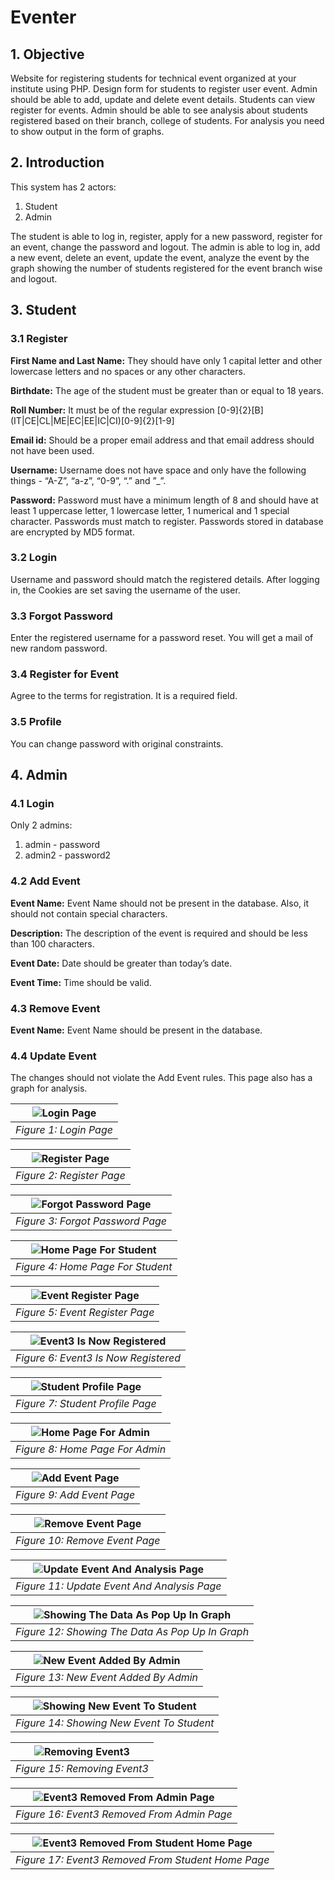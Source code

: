 # Eventer

## 1. Objective

Website for registering students for technical event organized at your institute using PHP. Design form for students to register user event. Admin should be able to add, update and delete event details. Students can view register for events. Admin should be able to see analysis about students registered based on their branch, college of students. For analysis you need to show output in the form of graphs.

## 2. Introduction

This system has 2 actors:

1. Student
2. Admin

The student is able to log in, register, apply for a new password, register for an
event, change the password and logout. The admin is able to log in, add a new
event, delete an event, update the event, analyze the event by the graph
showing the number of students registered for the event branch wise and logout.

## 3. Student

### 3.1 Register

__First Name and Last Name:__ They should have only 1 capital letter and other
lowercase letters and no spaces or any other characters.

__Birthdate:__ The age of the student must be greater than or equal to 18 years.

__Roll Number:__ It must be of the regular expression
\[0-9\]\{2\}\[B\]\(IT|CE|CL|ME|EC|EE|IC|CI\)\[0-9\]\{2\}\[1-9\]

__Email id:__ Should be a proper email address and that email address should not
have been used.

__Username:__ Username does not have space and only have the following things -
“A-Z”, “a-z”, “0-9”, “.” and ”_”.

__Password:__ Password must have a minimum length of 8 and should have at least
1 uppercase letter, 1 lowercase letter, 1 numerical and 1 special character.
Passwords must match to register. Passwords stored in database are encrypted by MD5 format.

### 3.2 Login

Username and password should match the registered details. After logging in,
the Cookies are set saving the username of the user.

### 3.3 Forgot Password

Enter the registered username for a password reset. You will get a mail of new random password.

### 3.4 Register for Event

Agree to the terms for registration. It is a required field.

### 3.5 Profile

You can change password with original constraints.

## 4. Admin

### 4.1 Login

Only 2 admins:

1. admin - password
2. admin2 - password2

### 4.2 Add Event

__Event Name:__ Event Name should not be present in the database. Also, it should
not contain special characters.

__Description:__ The description of the event is required and should be less than 100
characters.

__Event Date:__ Date should be greater than today’s date.

__Event Time:__ Time should be valid.

### 4.3 Remove Event

__Event Name:__ Event Name should be present in the database.

### 4.4 Update Event

The changes should not violate the Add Event rules. This page also has a graph for analysis.

| ![Login Page](/images/img1.png "Login Page") |
|:--:|
| *Figure 1: Login Page* |

| ![Register Page](/images/img2.png "Register Page") |
|:--:|
| *Figure 2: Register Page* |

| ![Forgot Password Page](/images/img3.png "Forgot Password Page") |
|:--:|
| *Figure 3: Forgot Password Page* |

| ![Home Page For Student](/images/img4.png "Home Page For Student") |
|:--:|
| *Figure 4: Home Page For Student* |

| ![Event Register Page](/images/img5.png "Event Register Page") |
|:--:|
| *Figure 5: Event Register Page* |

| ![Event3 Is Now Registered](/images/img6.png "Event3 Is Now Registered") |
|:--:|
| *Figure 6: Event3 Is Now Registered* |

| ![Student Profile Page](/images/img7.png "Student Profile Page") |
|:--:|
| *Figure 7: Student Profile Page* |

| ![Home Page For Admin](/images/img8.png "Home Page For Admin") |
|:--:|
| *Figure 8: Home Page For Admin* |

| ![Add Event Page](/images/img9.png "Add Event Page") |
|:--:|
| *Figure 9: Add Event Page* |

| ![Remove Event Page](/images/img10.png "Remove Event Page") |
|:--:|
| *Figure 10: Remove Event Page* |

| ![Update Event And Analysis Page](/images/img11.png "Update Event And Analysis Page") |
|:--:|
| *Figure 11: Update Event And Analysis Page* |

| ![Showing The Data As Pop Up In Graph](/images/img12.png "Showing The Data As Pop Up In Graph") |
|:--:|
| *Figure 12: Showing The Data As Pop Up In Graph* |

| ![New Event Added By Admin](/images/img13.png "New Event Added By Admin") |
|:--:|
| *Figure 13: New Event Added By Admin* |

| ![Showing New Event To Student](/images/img14.png "Showing New Event To Student") |
|:--:|
| *Figure 14: Showing New Event To Student* |

| ![Removing Event3](/images/img16.png "Removing Event3") |
|:--:|
| *Figure 15: Removing Event3* |

| ![Event3 Removed From Admin Page](/images/img17.png "Event3 Removed From Admin Page") |
|:--:|
| *Figure 16: Event3 Removed From Admin Page* |

| ![Event3 Removed From Student Home Page](/images/img18.png "Event3 Removed From Student Home Page") |
|:--:|
| *Figure 17: Event3 Removed From Student Home Page* |
